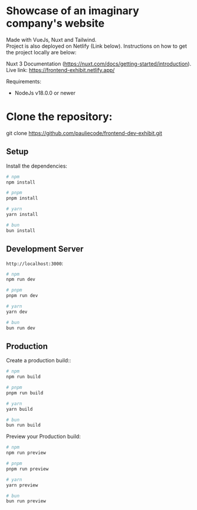 # Showcase of an imaginary company's website

Made with VueJs, Nuxt and Tailwind. <br />
Project is also deployed on Netlify (Link below). Instructions on how to get the project locally are below: <br />

Nuxt 3 Documentation (https://nuxt.com/docs/getting-started/introduction). <br />
Live link: https://frontend-exhibit.netlify.app/

Requirements: 

- NodeJs v18.0.0 or newer

# Clone the repository: 

git clone https://github.com/pauliecode/frontend-dev-exhibit.git

## Setup

Install the dependencies:

```bash
# npm
npm install

# pnpm
pnpm install

# yarn
yarn install

# bun
bun install
```

## Development Server

`http://localhost:3000`:

```bash
# npm
npm run dev

# pnpm
pnpm run dev

# yarn
yarn dev

# bun
bun run dev
```

## Production

Create a production build::

```bash
# npm
npm run build

# pnpm
pnpm run build

# yarn
yarn build

# bun
bun run build
```

Preview your Production build:

```bash
# npm
npm run preview

# pnpm
pnpm run preview

# yarn
yarn preview

# bun
bun run preview
```
